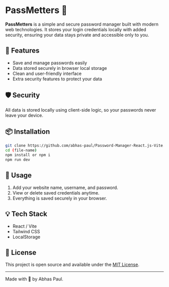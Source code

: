 # PassMetters 🔐

**PassMetters** is a simple and secure password manager built with modern web technologies. It stores your login credentials locally with added security, ensuring your data stays private and accessible only to you.

## 🚀 Features

- Save and manage passwords easily  
- Data stored securely in browser local storage 
- Clean and user-friendly interface  
- Extra security features to protect your data

## 🛡️ Security

All data is stored locally using client-side logic, so your passwords never leave your device.

## 📦 Installation

```bash
git clone https://github.com/abhas-paul/Password-Manager-React.js-Vite.git
cd (file-name)
npm install or npm i
npm run dev 
```

## 🧠 Usage

1. Add your website name, username, and password.
2. View or delete saved credentials anytime.
3. Everything is saved securely in your browser.

## 💡 Tech Stack

- React / Vite
- Tailwind CSS 
- LocalStorage 

## 📄 License

This project is open source and available under the [MIT License](https://en.wikipedia.org/wiki/MIT_License).

---

Made with 💙 by Abhas Paul.
